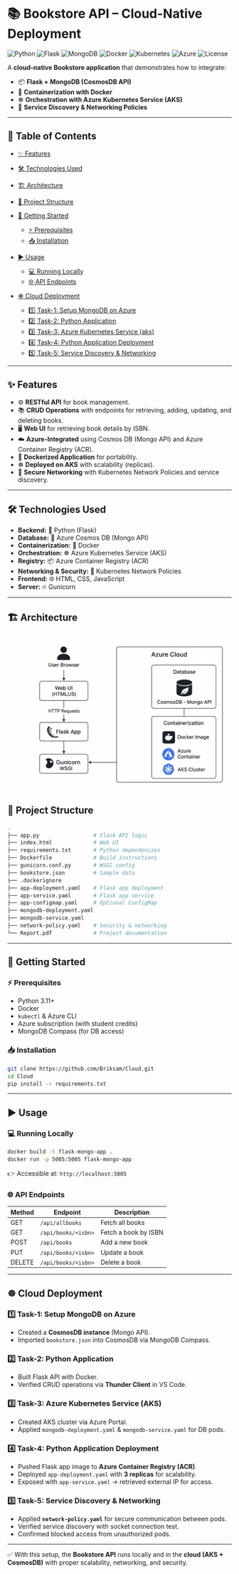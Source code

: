 # 📚 Bookstore API – Cloud-Native Deployment

![Python](https://img.shields.io/badge/Python-3.11+-blue?logo=python)
![Flask](https://img.shields.io/badge/Flask-2.x-black?logo=flask)
![MongoDB](https://img.shields.io/badge/Azure%20CosmosDB-MongoAPI-green?logo=mongodb)
![Docker](https://img.shields.io/badge/Docker-Ready-blue?logo=docker)
![Kubernetes](https://img.shields.io/badge/AKS-Deployed-326ce5?logo=kubernetes)
![Azure](https://img.shields.io/badge/Cloud-Microsoft%20Azure-0089D6?logo=microsoftazure)
![License](https://img.shields.io/badge/License-MIT-lightgrey)

A **cloud-native Bookstore application** that demonstrates how to integrate:

* 📦 **Flask + MongoDB (CosmosDB API)**
* 🐳 **Containerization with Docker**
* ☸️ **Orchestration with Azure Kubernetes Service (AKS)**
* 🔐 **Service Discovery & Networking Policies**

---

## 📑 Table of Contents

* [✨ Features](#-features)
* [🛠 Technologies Used](#-technologies-used)
* [🏗️ Architecture](#️-architecture)
* [📂 Project Structure](#-project-structure)
* [🚀 Getting Started](#-getting-started)

  * [⚡ Prerequisites](#-prerequisites)
  * [📥 Installation](#-installation)
* [▶️ Usage](#️-usage)

  * [💻 Running Locally](#-running-locally)
  * [🌐 API Endpoints](#-api-endpoints)
* [☸️ Cloud Deployment](#️-cloud-deployment)

  * [1️⃣ Task-1: Setup MongoDB on Azure](#1️⃣-task-1-setup-mongodb-on-azure)
  * [2️⃣ Task-2: Python Application](#2️⃣-task-2-python-application)
  * [3️⃣ Task-3: Azure Kubernetes Service (aks)](#3️⃣-task-3-azure-kubernetes-service-aks)
  * [4️⃣ Task-4: Python Application Deployment](#4️⃣-task-4-python-application-deployment)
  * [5️⃣ Task-5: Service Discovery & Networking](#5️⃣-task-5-service-discovery--networking)

---

## ✨ Features

* ⚙️ **RESTful API** for book management.
* 📚 **CRUD Operations** with endpoints for retrieving, adding, updating, and deleting books.
* 🖥 **Web UI** for retrieving book details by ISBN.
* ☁️ **Azure-Integrated** using Cosmos DB (Mongo API) and Azure Container Registry (ACR).
* 🐳 **Dockerized Application** for portability.
* ☸️ **Deployed on AKS** with scalability (replicas).
* 🔐 **Secure Networking** with Kubernetes Network Policies and service discovery.

---

## 🛠 Technologies Used

* **Backend:** 🐍 Python (Flask)
* **Database:** 🍃 Azure Cosmos DB (Mongo API)
* **Containerization:** 🐳 Docker
* **Orchestration:** ☸️ Azure Kubernetes Service (AKS)
* **Registry:** 📦 Azure Container Registry (ACR)
* **Networking & Security:** 🔐 Kubernetes Network Policies
* **Frontend:** 🌐 HTML, CSS, JavaScript
* **Server:** 🔥 Gunicorn

---

## 🏗️ Architecture  
![Architecture Diagram](architecture.png)
---

## 📂 Project Structure

```bash
.
├── app.py                 # Flask API logic
├── index.html             # Web UI
├── requirements.txt       # Python dependencies
├── Dockerfile             # Build instructions
├── gunicorn.conf.py       # WSGI config
├── bookstore.json         # Sample data
├── .dockerignore
├── app-deployment.yaml    # Flask app deployment
├── app-service.yaml       # Flask app service
├── app-configmap.yaml     # Optional ConfigMap
├── mongodb-deployment.yaml
├── mongodb-service.yaml
├── network-policy.yaml    # Security & networking
└── Report.pdf             # Project documentation
```

---

## 🚀 Getting Started

### ⚡ Prerequisites

* Python 3.11+
* Docker
* `kubectl` & Azure CLI
* Azure subscription (with student credits)
* MongoDB Compass (for DB access)

### 📥 Installation

```sh
git clone https://github.com/Briksam/Cloud.git
cd Cloud
pip install -r requirements.txt
```

---

## ▶️ Usage

### 💻 Running Locally

```sh
docker build -t flask-mongo-app .
docker run -p 5005:5005 flask-mongo-app
```

👉 Accessible at: `http://localhost:5005`

### 🌐 API Endpoints

| Method | Endpoint            | Description          |
| ------ | ------------------- | -------------------- |
| GET    | `/api/allbooks`     | Fetch all books      |
| GET    | `/api/books/<isbn>` | Fetch a book by ISBN |
| POST   | `/api/books`        | Add a new book       |
| PUT    | `/api/books/<isbn>` | Update a book        |
| DELETE | `/api/books/<isbn>` | Delete a book        |

---

## ☸️ Cloud Deployment

### 1️⃣ Task-1: Setup MongoDB on Azure

* Created a **CosmosDB instance** (Mongo API).
* Imported `bookstore.json` into CosmosDB via MongoDB Compass.

### 2️⃣ Task-2: Python Application

* Built Flask API with Docker.
* Verified CRUD operations via **Thunder Client** in VS Code.

### 3️⃣ Task-3: Azure Kubernetes Service (AKS)

* Created AKS cluster via Azure Portal.
* Applied `mongodb-deployment.yaml` & `mongodb-service.yaml` for DB pods.

### 4️⃣ Task-4: Python Application Deployment

* Pushed Flask app image to **Azure Container Registry (ACR)**.
* Deployed `app-deployment.yaml` with **3 replicas** for scalability.
* Exposed with `app-service.yaml` → retrieved external IP for access.

### 5️⃣ Task-5: Service Discovery & Networking

* Applied **`network-policy.yaml`** for secure communication between pods.
* Verified service discovery with socket connection test.
* Confirmed blocked access from unauthorized pods.

---

✅ With this setup, the **Bookstore API** runs locally and in the **cloud (AKS + CosmosDB)** with proper scalability, networking, and security.
